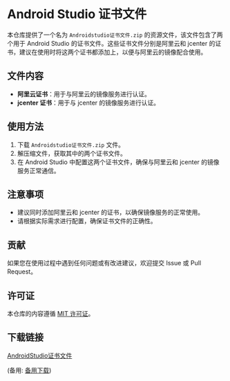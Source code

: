 # Android Studio 证书文件

本仓库提供了一个名为 `Androidstudio证书文件.zip` 的资源文件，该文件包含了两个用于 Android Studio 的证书文件。这些证书文件分别是阿里云和 jcenter 的证书，建议在使用时将这两个证书都添加上，以便与阿里云的镜像配合使用。

## 文件内容

- **阿里云证书**：用于与阿里云的镜像服务进行认证。
- **jcenter 证书**：用于与 jcenter 的镜像服务进行认证。

## 使用方法

1. 下载 `Androidstudio证书文件.zip` 文件。
2. 解压缩文件，获取其中的两个证书文件。
3. 在 Android Studio 中配置这两个证书文件，确保与阿里云和 jcenter 的镜像服务正常通信。

## 注意事项

- 建议同时添加阿里云和 jcenter 的证书，以确保镜像服务的正常使用。
- 请根据实际需求进行配置，确保证书文件的正确性。

## 贡献

如果您在使用过程中遇到任何问题或有改进建议，欢迎提交 Issue 或 Pull Request。

## 许可证

本仓库的内容遵循 [MIT 许可证](LICENSE)。

## 下载链接
[AndroidStudio证书文件](https://pan.quark.cn/s/45a671b6989d) 

(备用: [备用下载](https://pan.baidu.com/s/11vdXz1Z0z-6ZVp2HgrrERQ?pwd=1234))
